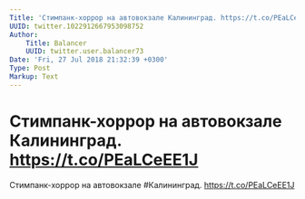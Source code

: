 ```yaml
---
Title: 'Стимпанк-хоррор на автовокзале Калининград. https://t.co/PEaLCeEE1J'
UUID: twitter.1022912667953098752
Author:
    Title: Balancer
    UUID: twitter.user.balancer73
Date: 'Fri, 27 Jul 2018 21:32:39 +0300'
Type: Post
Markup: Text
---
```


# Стимпанк-хоррор на автовокзале Калининград. https://t.co/PEaLCeEE1J

Стимпанк-хоррор на автовокзале #Калининград.
https://t.co/PEaLCeEE1J